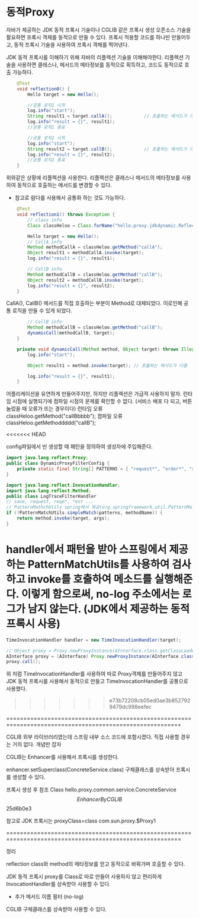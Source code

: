 # 동적Proxy

자바가 제공하는 JDK 동적 프록시 기술이나 CGLIB 같은 프록시 생성 오픈소스 기술을 활요하면
프록시 객체를 동적으로 만들 수 있다.
프록시 적용할 코드를 하나만 만들어두고, 동적 프록시 기술을 사용하여 프록시 객체를 찍어낸다.

JDK 동적 프록시를 이해하기 위해 자바의 리플렉션 기술을 이해해야한다.
리플렉션 기술을 사용하면 클래스나, 메서드의 메타정보를 동적으로 획득하고, 코드도 동적으로 호출 가능하다.

```java
    @Test
    void reflection0() {
        Hello target = new Hello();

        //공통 로직1 시작
        log.info("start");
        String result1 = target.callA();            // 호출하는 메서드가 다름
        log.info("result = {}", result1);
        //공통 로직1 종료

        //공통 로직2 시작
        log.info("start");
        String result2 = target.callB();            // 호출하는 메서드가 다름
        log.info("result = {}", result2);
        //공통 로직2 종료
    }
```
위와같은 상황에 리플렉션을 사용한다.
리플렉션은 클래스나 메서드의 메타정보를 사용하여 동적으로 호출하는 메서드를 변경할 수 있다.
* 참고로 람다를 사용해서 공통화 하는 것도 가능하다.

```java
    @Test
    void reflection1() throws Exception {
        // class info
        Class classHeloo = Class.forName("hello.proxy.jdkdynamic.ReflectionTest$Hello");

        Hello target = new Hello();
        // CallA info
        Method methodCallA = classHeloo.getMethod("callA");
        Object result1 = methodCallA.invoke(target);
        log.info("result = {}", result1);

        // CallB info
        Method methodCallB = classHeloo.getMethod("callB");
        Object result2 = methodCallB.invoke(target);
        log.info("result = {}", result2);
    }
```
CallA(), CallB() 메서드를 직접 호출하는 부분이 Method로 대체되었다.
이로인해 공통 로직을 만들 수 있게 되었다.

```java
        // CallB info
        Method methodCallB = classHeloo.getMethod("callB");
        dynamicCall(methodCallB, target);
    }

    private void dynamicCall(Method method, Object target) throws IllegalAccessException, IllegalArgumentException, InvocationTargetException {
        log.info("start");

        Object result1 = method.invoke(target); // 호출하는 메서드가 다름

        log.info("result = {}", result1);
    }
```

어플리케이션을 유연하게 만들어주지만,
하지만 리플렉션은 가급적 사용하지 말자.
런타임 시점에 실행되기에 컴파일 시점의 문제를 확인할 수 없다.
(서비스 배포 다 되고, 버튼눌렀을 때 오류가 뜨는 경우이다)
    런타임 오류
        classHeloo.getMethod("callBbbbb");
    컴파일 오류
        classHeloo.getMethoddddd("callB");


<<<<<<< HEAD


config파일에서 빈 생성할 때 패턴을 정의하여 생성자에 주입해준다.
```java
import java.lang.reflect.Proxy;
public class DynamicProxyFilterConfig {
    private static final String[] PATTERNS = { "request*", "order*", "save*" };
}

import java.lang.reflect.InvocationHandler;
import java.lang.reflect.Method;
public class LogTraceFilterHandler
// save, request, reqe*, *est ...
// PatternMathchUtils spring에서 제공(org.springframework.util.PatternMatchUtils)
if (!PatternMatchUtils.simpleMatch(patterns, methodName)) {
    return method.invoke(target, args);
}
```
handler에서 패턴을 받아 스프링에서 제공하는 PatternMatchUtils를 사용하여 검사하고 invoke를 호출하여 메소드를 실행해준다.
이렇게 함으로써, no-log 주소에서는 로그가 남지 않는다.
(JDK에서 제공하는 동적 프록시 사용)
=======
```java
TimeInvocationHandler handler = new TimeInvocationHandler(target);

// Object proxy = Proxy.newProxyInstance(AInterface.class.getClassLoader(), new Class[]{AInterface.class}, handler);
AInterface proxy = (AInterface) Proxy.newProxyInstance(AInterface.class.getClassLoader(), new Class[]{AInterface.class}, handler);
proxy.call();
```
위 처럼 TimeInvocationHandler를 사용하여 따로 Proxy객체를 만들어주지 않고 JDK 동적 프록시를 사용해서 동적으로 만들고 TimeInvocationHandler를 공통으로 사용했다.
>>>>>>> e73b72208cb05ed0ae3b8527929479dc998eefec




=========================================================================================================

CGLIB
외부 라이브러리였는데 스프링 내부 소스 코드에 포함시켰다.
직접 사용할 경우는 거의 없다.
개념만 잡자

CGLIB는 Enhancer를 사용해서 프록시를 생성한다.

enhancer.setSuperclass(ConcreteService.class)
구체클래스를 상속받아 프록시를 생성할 수 있다.

프록시 생성 후 참조 Class
hello.proxy.common.service.ConcreteService$$EnhancerByCGLIB$$25d6b0e3

참고로 JDK 프록시는
proxyClass=class com.sun.proxy.$Proxy1



=========================================================================================================

정리

reflection
class와 method의 메타정보를 얻고 동적으로 바꿔가며 호출할 수 있다.

JDK 동적 프록시
proxy를 Class로 따로 만들어 사용하지 않고 편리하게 InvocationHandler를 상속받아 사용할 수 있다.
 + 추가 메서드 이름 필터 (no-log)

CGLIB
구체클래스를 상속받아 사용할 수 있다.


